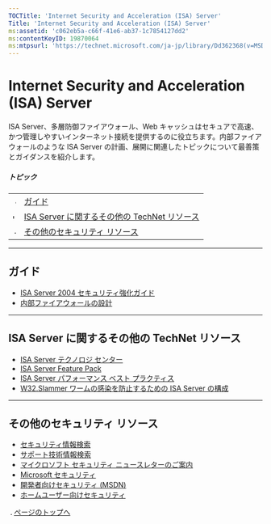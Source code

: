 ```yaml
---
TOCTitle: 'Internet Security and Acceleration (ISA) Server'
Title: 'Internet Security and Acceleration (ISA) Server'
ms:assetid: 'c062eb5a-c66f-41e6-ab37-1c7854127dd2'
ms:contentKeyID: 19870064
ms:mtpsurl: 'https://technet.microsoft.com/ja-jp/library/Dd362368(v=MSDN.10)'
---
```


Internet Security and Acceleration (ISA) Server
===============================================

ISA Server、多層防御ファイアウォール、Web キャッシュはセキュアで高速、かつ管理しやすいインターネット接続を提供するのに役立ちます。内部ファイアウォールのような ISA Server の計画、展開に関連したトピックについて最善策とガイダンスを紹介します。

##### トピック

|                                                                                                                                                                                |                                                      |
|--------------------------------------------------------------------------------------------------------------------------------------------------------------------------------|------------------------------------------------------|
| [<img src="images/dd362368.arrow_px_down(ja-jp,TechNet.10).gif" alt="ガイド" width="7" height="9" />](#eaa)                                       | [ガイド](#eaa)                                       |
| [<img src="images/dd362368.arrow_px_down(ja-jp,TechNet.10).gif" alt="ISA Server に関するその他の TechNet リソース" width="7" height="9" />](#ehb) | [ISA Server に関するその他の TechNet リソース](#ehb) |
| [<img src="images/dd362368.arrow_px_down(ja-jp,TechNet.10).gif" alt="その他のセキュリティ リソース" width="7" height="9" />](#evb)                | [その他のセキュリティ リソース](#evb)                |

------------------------------------------------------------------------

ガイド
------

-   [ISA Server 2004 セキュリティ強化ガイド](http://www.microsoft.com/japan/technet/prodtechnol/isa/2004/plan/securityhardeningguide.mspx)
-   [内部ファイアウォールの設計](http://www.microsoft.com/japan/technet/security/topics/networksecurity/secmod155.mspx)

------------------------------------------------------------------------

ISA Server に関するその他の TechNet リソース
--------------------------------------------

-   [ISA Server テクノロジ センター](http://www.microsoft.com/japan/technet/prodtechnol/isa/default.mspx)
-   [ISA Server Feature Pack](http://www.microsoft.com/japan/technet/security/prodtech/isa/isafp1/default.mspx)
-   [ISA Server パフォーマンス ベスト プラクティス](http://www.microsoft.com/japan/technet/security/prodtech/isa/isaprfbp.mspx)
-   [W32.Slammer ワームの感染を防止するための ISA Server の構成](http://www.microsoft.com/japan/technet/security/prodtech/isa/isaslam.mspx)

------------------------------------------------------------------------

その他のセキュリティ リソース
-----------------------------

-   [セキュリティ情報検索](http://www.microsoft.com/japan/technet/security/current.aspx)
-   [サポート技術情報検索](http://support.microsoft.com/search/)
-   [マイクロソフト セキュリティ ニュースレターのご案内](http://www.microsoft.com/japan/technet/security/secnews/default.mspx)
-   [Microsoft セキュリティ](http://www.microsoft.com/japan/security/)
-   [開発者向けセキュリティ (MSDN)](http://www.microsoft.com/japan/msdn/security/)
-   [ホームユーザー向けセキュリティ](http://www.microsoft.com/japan/athome/security/default.mspx)

[<img src="images/dd362368.arrow_px_up(ja-jp,TechNet.10).gif" alt="ページのトップへ" width="7" height="9" />](#top) [ページのトップへ](#top)